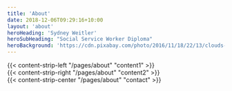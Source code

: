 ```yaml
---
title: 'About'
date: 2018-12-06T09:29:16+10:00
layout: 'about'
heroHeading: 'Sydney Weitler'
heroSubHeading: "Social Service Worker Diploma"
heroBackground: 'https://cdn.pixabay.com/photo/2016/11/18/22/13/clouds-1837129_960_720.jpg'
---
```


<div>
{{< content-strip-left "/pages/about" "content1" >}}
</div>
<div>
{{< content-strip-right "/pages/about" "content2" >}}
</div>
<div>
{{< content-strip-center "/pages/about" "contact" >}}
</div>
